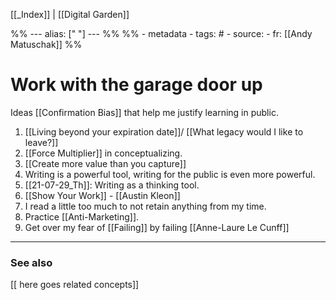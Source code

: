
[[_Index]] | [[Digital Garden]]

%% ---
alias: [" "]
--- %%
%% - metadata
	- tags: #
	- source: 
	- fr: [[Andy Matuschak]]
%%

# Work with the garage door up

Ideas [[Confirmation Bias]] that help me justify learning in public. 

1. [[Living beyond your expiration date]]/ [[What legacy would I like to leave?]]
2. [[Force Multiplier]] in conceptualizing.
3. [[Create more value than you capture]]
4. Writing is a powerful tool, writing for the public is even more powerful.
5. [[21-07-29_Th]]: Writing as a thinking tool.
6. [[Show Your Work]] - [[Austin Kleon]]
7. I read a little too much to not retain anything from my time. 
8. Practice [[Anti-Marketing]].
9. Get over my fear of [[Failing]] by failing [[Anne-Laure Le Cunff]]

-------------
### See also
[[ here goes related concepts]]


